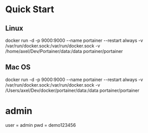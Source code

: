 # Quick Start

## Linux

  docker run -d -p 9000:9000 --name portainer --restart always -v /var/run/docker.sock:/var/run/docker.sock -v /home/axel/Dev/Portainer/data:/data portainer/portainer

## Mac OS

  docker run -d -p 9000:9000 --name portainer --restart always -v /var/run/docker.sock:/var/run/docker.sock -v /Users/axel/Dev/docker/portainer/data:/data portainer/portainer

# admin

  user = admin
  pwd = demo123456